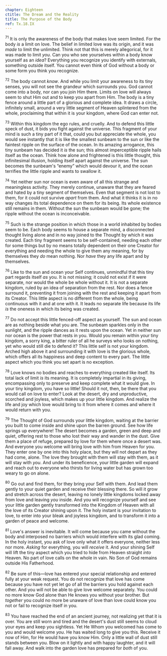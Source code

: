 ```yaml
---
chapter: Eighteen
ctitle: The Dream and the Reality
title: The Purpose of the Body
ref: Tx.18.IX
---
```


<sup>71</sup> It is only the awareness of the body that makes love seem limited.
For the body *is* a limit on love. The belief in limited love was its
origin, and it was *made* to limit the unlimited. Think not that this is
merely allegorical, for it was made to limit *you*. Can you who see
yourselves within a body know yourself as an *idea*? Everything you
recognize you identify with externals, something outside itself. You
cannot even think of God without a body or some form you think you
recognize.

<sup>72</sup> The body cannot *know*. And while you limit your awareness to its
tiny senses, you will not see the grandeur which surrounds you. God
cannot come into a body, nor can you join Him there. Limits on love will
always seem to shut Him out and to keep you apart from Him. The body is
a tiny fence around a little part of a glorious and complete idea. It
draws a circle, infinitely small, around a very little segment of Heaven
splintered from the whole, proclaiming that within it is your kingdom,
where God can enter not.

<sup>73</sup> Within this kingdom the ego rules, and cruelly. And to defend this
little speck of dust, it bids you fight against the universe. This
fragment of your mind is such a tiny part of it that, could you but
appreciate the whole, you would see instantly that it is like the
smallest sunbeam to the sun or like the faintest ripple on the surface
of the ocean. In its amazing arrogance, this tiny sunbeam has decided it
*is* the sun; this almost imperceptible ripple hails itself as the
ocean. Think how alone and frightened is this little thought, this
infinitesimal illusion, holding itself apart against the universe. The
sun becomes the sunbeam's “enemy” which would devour it, and the ocean
terrifies the little ripple and wants to swallow it.

<sup>74</sup> Yet neither sun nor ocean is even aware of all this strange and
meaningless activity. They merely continue, unaware that they are feared
and hated by a tiny segment of themselves. Even that segment is not lost
to them, for it could not survive *apart* from them. And what it thinks
it is in no way changes its total dependence on them for its being. Its
whole existence still remains in them. Without the sun the sunbeam would
be gone; the ripple without the ocean is inconceivable.

<sup>75</sup> Such is the strange position in which those in a world inhabited by
bodies seem to be. Each body seems to house a separate mind, a
disconnected thought living alone and in no way joined to the Thought by
which it was created. Each tiny fragment seems to be self-contained,
needing each other for some things but by no means totally dependent on
their one Creator for everything and needing the whole to give them any
meaning, for by themselves they *do* mean nothing. Nor *have* they any
life apart and by themselves.

<sup>76</sup> Like to the sun and ocean your Self continues, unmindful that this
tiny part regards itself *as* you. It is not missing; it could not exist
if it were separate, nor would the whole be whole without it. It is not
a separate kingdom, ruled by an idea of separation from the rest. Nor
does a fence surround it, preventing it from joining with the rest and
keeping it apart from its Creator. This little aspect is no different
from the whole, being continuous with it and at one with it. It leads no
separate life because its life *is* the oneness in which its being was
created.

<sup>77</sup> Do not accept this little fenced-off aspect as yourself. The sun and
ocean are as nothing beside what you are. The sunbeam sparkles only in
the sunlight, and the ripple dances as it rests upon the ocean. Yet in
neither sun nor ocean is the power that rests in you. Would you remain
within your tiny kingdom, a sorry king, a bitter ruler of all he surveys
who looks on nothing, yet who would still die to defend it? This little
self is not your kingdom. Arched high above it and surrounding it with
love is the glorious whole, which offers all its happiness and deep
content to every part. The little aspect which you think you set apart
is no exception.

<sup>78</sup> Love knows no bodies and reaches to everything created like itself.
Its total lack of limit *is* its meaning. It is completely impartial in
its giving, encompassing only to preserve and keep complete what it
would give. In your tiny kingdom, you have so little! Should it not,
then, be there that you would call on love to enter? Look at the desert,
dry and unproductive, scorched and joyless, which makes up your little
kingdom. And realize the life and joy which love would bring to it from
where it comes and where it would return with you.

<sup>79</sup> The Thought of God surrounds your little kingdom, waiting at the
barrier you built to come inside and shine upon the barren ground. See
how life springs up everywhere! The desert becomes a garden, green and
deep and quiet, offering rest to those who lost their way and wander in
the dust. Give them a place of refuge, prepared by love for them where
once a desert was. And everyone you welcome will bring love with him
from Heaven for you. They enter one by one into this holy place, but
they will not depart as they had come, alone. The love they brought with
them will stay with them, as it will stay with *you*. And under its
beneficence, your little garden will expand and reach out to everyone
who thirsts for living water but has grown too weary to go on alone.

<sup>80</sup> Go out and find them, for they bring your Self with them. And lead
them gently to your quiet garden and receive their blessing there. So
will it grow and stretch across the desert, leaving no lonely little
kingdoms locked away from love and leaving *you* inside. And you will
recognize yourself and see your little garden gently transformed into
the Kingdom of Heaven with all the love of its Creator shining upon it.
The holy instant is your invitation to love, to enter into your bleak
and joyless kingdom, and to transform it into a garden of peace and
welcome.

<sup>81</sup> Love's answer is inevitable. It will come because you came without
the body and interposed no barriers which would interfere with its glad
coming. In the holy instant, you ask of love only what it offers
everyone, neither less nor more. *Asking* for everything, you will
*receive* it. And your shining Self will lift the tiny aspect which you
tried to hide from Heaven straight *into* Heaven. No part of love calls
on the whole in vain. No Son of God remains outside His Fatherhood.

<sup>82</sup> Be sure of this—love has entered your special relationship and
entered fully at your weak request. You do not recognize that love has
come because you have not yet let go of all the barriers you hold
against each other. And you will not be able to give love welcome
separately. You could no more know God alone than He knows you without
your brother. But *together* you could no more be unaware of love than
love could know you not or fail to recognize itself in you.

<sup>83</sup> You have reached the end of an ancient journey, not realizing yet
that it is over. You are still worn and tired and the desert's dust
still seems to cloud your eyes and keep you sightless. Yet He Whom you
welcomed has come to you and would welcome *you*. He has waited long to
give you this. Receive it now of Him, for He would have you know Him.
Only a little wall of dust still stands between you. Blow on it lightly
and with happy laughter, and it will fall away. And walk into the garden
love has prepared for *both* of you.

